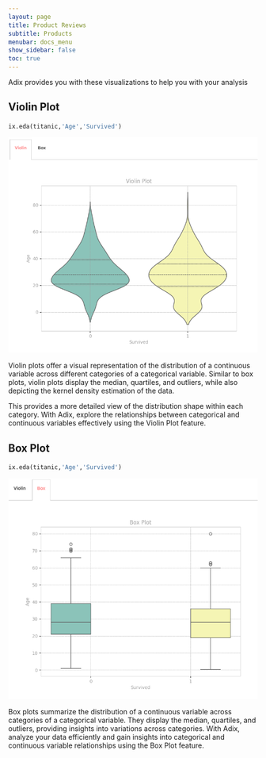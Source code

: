 ```yaml
---
layout: page
title: Product Reviews
subtitle: Products
menubar: docs_menu
show_sidebar: false
toc: true
---
```


Adix provides you with these visualizations to help you with your analysis

## Violin Plot

```python
ix.eda(titanic,'Age','Survived')
```

![Pairwise sample](/img/catconvil.png)

Violin plots offer a visual representation of the distribution of a continuous variable across different categories of a categorical variable. Similar to box plots, violin plots display the median, quartiles, and outliers, while also depicting the kernel density estimation of the data.

This provides a more detailed view of the distribution shape within each category. With Adix, explore the relationships between categorical and continuous variables effectively using the Violin Plot feature.

## Box Plot

```python
ix.eda(titanic,'Age','Survived')
```

![Pairwise sample](/img/catconbox.png)

Box plots summarize the distribution of a continuous variable across categories of a categorical variable. They display the median, quartiles, and outliers, providing insights into variations across categories. With Adix, analyze your data efficiently and gain insights into categorical and continuous variable relationships using the Box Plot feature.
